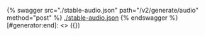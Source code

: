 [#generator:start]: <> ({ "template": "openapi" })
{% swagger src="./stable-audio.json" path="/v2/generate/audio" method="post" %}
[./stable-audio.json](./stable-audio.json)
{% endswagger %}
[#generator:end]: <> ({})